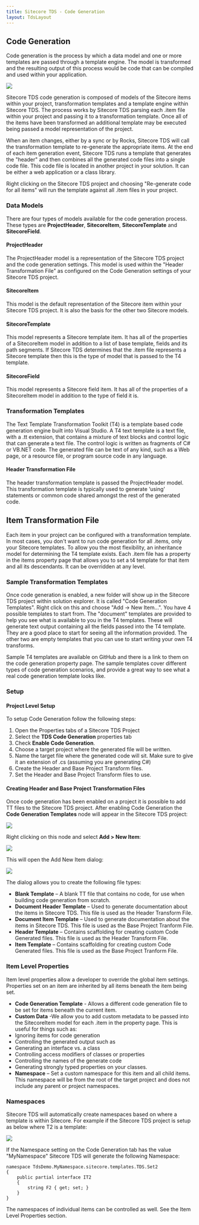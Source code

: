 ```yaml
---
title: Sitecore TDS - Code Generation
layout: TdsLayout
---
```


## Code Generation

Code generation is the process by which a data model and one or more templates are passed through a template engine. The model is transformed and the resulting output of this process would be code that can be compiled and used within your application.

![](/Images/Tds/chapter6-codegenprocess.png)

Sitecore TDS code generation is composed of models of the Sitecore items within your project, transformation templates and a template engine within Sitecore TDS. The process works by Sitecore TDS parsing each .item file within your project and passing it to a transformation template. Once all of the items have been transformed an additional template may be executed being passed a model representation of the project.

When an item changes, either by a sync or by Rocks, Sitecore TDS will call the transformation template to re-generate the appropriate items. At the end of each item generation event, Sitecore TDS runs a template that generates the "header" and then combines all the generated code files into a single code file. This code file is located in another project in your solution. It can be either a web application or a class library.

Right clicking on the Sitecore TDS project and choosing "Re-generate code for all items" will run the template against all .item files in your project.

### Data Models

There are four types of models available for the code generation process. These types are **ProjectHeader**, **SitecoreItem**, **SitecoreTemplate** and **SitecoreField**.

#### ProjectHeader

The ProjectHeader model is a representation of the Sitecore TDS project and the code generation settings. This model is used within the "Header Transformation File" as configured on the Code Generation settings of your Sitecore TDS project.

#### SitecoreItem

This model is the default representation of the Sitecore item within your Sitecore TDS project. It is also the basis for the other two Sitecore models.

#### SitecoreTemplate

This model represents a Sitecore template item. It has all of the properties of a SitecoreItem model in addition to a list of base template, fields and its path segments. If Sitecore TDS determines that the .item file represents a Sitecore template then this is the type of model that is passed to the T4 template.

#### SitecoreField

This model represents a Sitecore field item. It has all of the properties of a SitecoreItem model in addition to the type of field it is.

### Transformation Templates

The Text Template Transformation Toolkit (T4) is a template based code generation engine built into Visual Studio. A T4 text template is a text file, with a .tt extension, that contains a mixture of text blocks and control logic that can generate a text file. The control logic is written as fragments of C# or VB.NET code. The generated file can be text of any kind, such as a Web page, or a resource file, or program source code in any language.

#### Header Transformation File

The header transformation template is passed the ProjectHeader model. This transformation template is typically used to generate ‘using' statements or common code shared amongst the rest of the generated code.

## Item Transformation File

Each item in your project can be configured with a transformation template. In most cases, you don't want to run code generation for all .items, only your Sitecore templates. To allow you the most flexibility, an inheritance model for determining the T4 template exists. Each .item file has a property in the items property page that allows you to set a t4 template for that item and all its descendants. It can be overridden at any level.

### Sample Transformation Templates

Once code generation is enabled, a new folder will show up in the Sitecore TDS project within solution explorer. It is called "Code Generation Templates". Right click on this and choose "Add -> New Item…". You have 4 possible templates to start from. The "document" templates are provided to help you see what is available to you in the T4 templates. These will generate text output containing all the fields passed into the T4 template. They are a good place to start for seeing all the information provided. The other two are empty templates that you can use to start writing your own T4 transforms.

Sample T4 templates are available on GitHub and there is a link to them on the code generation property page. The sample templates cover different types of code generation scenarios, and provide a great way to see what a real code generation template looks like.

### Setup

#### Project Level Setup

To setup Code Generation follow the following steps:
1.	Open the Properties tabs of a Sitecore TDS Project
2.	Select the **TDS Code Generation** properties tab
3.	Check **Enable Code Generation**.
4.	Choose a target project where the generated file will be written.
5.	Name the target file where the generated code will sit. Make sure to give it an extension of .cs (assuming you are generating C#)
6.	Create the Header and Base Project Transform files.
7.	Set the Header and Base Project Transform files to use.

#### Creating Header and Base Project Transformation Files

Once code generation has been enabled on a project it is possible to add TT files to the Sitecore TDS project. After enabling Code Generation the **Code Generation Templates** node will appear in the Sitecore TDS  project:


![](/Images/Tds/chapter6-codegennode.png)

Right clicking on this node and select **Add > New Item**:

![](/Images/Tds/chapter6-codegennewitem.png)

This will open the Add New Item  dialog:

![](/Images/Tds/chapter6-codegendialog.png)

The dialog allows you to create the following file types:

* **Blank Template** – A blank TT file that contains no code, for use when building code generation from scratch.
* **Document Header Template** – Used to generate documentation about the items in Sitecore TDS. This file is used as the Header Transform File.
* **Document Item Template** – Used to generate documentation about the items in Sitecore TDS. This file is used as the Base Project Tranform File.
* **Header Template** – Contains scaffolding for creating custom Code Generated files. This file is used as the Header Transform File.
* **Item Template** – Contains scaffolding for creating custom Code Generated files. This file is used as the Base Project Tranform File.

### Item Level Properties

Item level properties allow a developer to override the global item settings. Properties set on an item are inherited by all items beneath the item being set.

* **Code Generation Template** - Allows a different code generation file to be set for items beneath the current item.
* **Custom Data** -We allow you to add custom metadata to be passed into the SitecoreItem model for each .item in the property page. This is useful for things such as:
 *  Ignoring items for code generation
 *  Controlling the generated output such as
  *  Generating an interface vs. a class
  *  Controlling access modifiers of classes or properties
  *  Controlling the names of the generate code
  *  Generating strongly typed properties on your classes.
* **Namespace** – Set a custom namespace for this item and all child items. This namespace will be from the root of the target project and does not include any parent or project namespaces.

### Namespaces

Sitecore TDS will automatically create namespaces based on where a template is within Sitecore. For example if the Sitecore TDS project is setup as below where T2 is a template:

![](/Images/Tds/chapter6-codegenname.png)

If the Namespace setting on the Code Generation tab has the value "MyNamespace" Sitecore TDS will generate the following Namespace:

	namespace TdsDemo.MyNamespace.sitecore.templates.TDS.Set2
	{
	    public partial interface IT2                    
	    {
	        string F2 { get; set; }
	    }
	}

The namespaces of individual items can be controlled as well. See the Item Level Properties section.